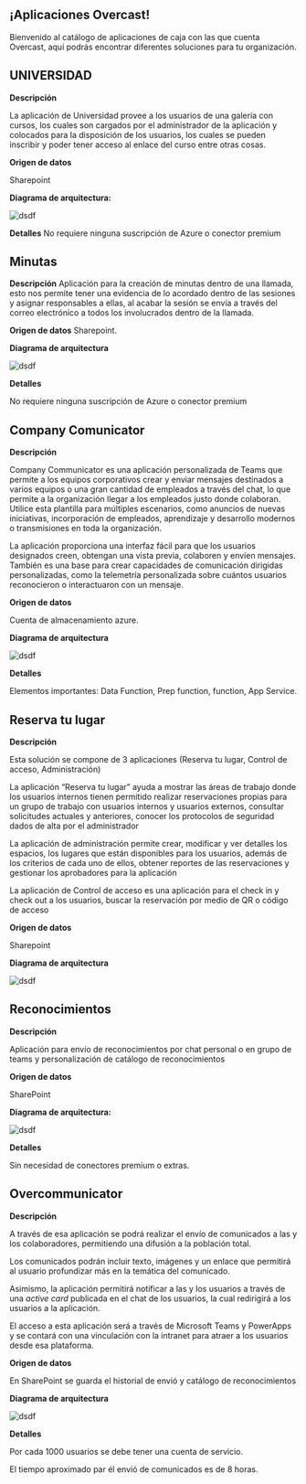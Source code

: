 ## ¡Aplicaciones Overcast!

Bienvenido al catálogo de aplicaciones de caja con las que cuenta Overcast, aquí podrás encontrar diferentes soluciones para tu organización.

## UNIVERSIDAD

**Descripción**

La aplicación de Universidad provee a los usuarios de una galería con cursos, los cuales son cargados por el administrador de la aplicación y colocados para la disposición de los usuarios, los cuales se pueden inscribir y poder tener acceso al enlace del curso entre otras cosas.

**Origen de datos**

Sharepoint

**Diagrama de arquitectura:**

![dsdf](https://github.com/OvercastmxDemo/OpenApiDataVerse/blob/master/diagrama%20arquitectura%20formato%204%20(1).png)

**Detalles**
No requiere ninguna suscripción de Azure o conector premium

## Minutas

**Descripción**
Aplicación para la creación de minutas dentro de una llamada, esto nos permite tener una evidencia de lo acordado dentro de las sesiones y asignar responsables a ellas, al acabar la sesión se envía a través del correo electrónico a todos los involucrados dentro de la llamada.

**Origen de datos**
Sharepoint.

**Diagrama de arquitectura**

![dsdf](https://github.com/OvercastmxDemo/OpenApiDataVerse/blob/master/diagrama%20arquitectura%20formato%204%20(1).png)

**Detalles**

No requiere ninguna suscripción de Azure o conector premium

## Company Comunicator

**Descripción**

Company Communicator es una aplicación personalizada de Teams que permite a los equipos corporativos crear y enviar mensajes destinados a varios equipos o una gran cantidad de empleados a través del chat, lo que permite a la organización llegar a los empleados justo donde colaboran. Utilice esta plantilla para múltiples escenarios, como anuncios de nuevas iniciativas, incorporación de empleados, aprendizaje y desarrollo modernos o transmisiones en toda la organización.

La aplicación proporciona una interfaz fácil para que los usuarios designados creen, obtengan una vista previa, colaboren y envíen mensajes. También es una base para crear capacidades de comunicación dirigidas personalizadas, como la telemetría personalizada sobre cuántos usuarios reconocieron o interactuaron con un mensaje.

**Origen de datos** 

Cuenta de almacenamiento azure.

**Diagrama de arquitectura**

![dsdf](https://github.com/OvercastmxDemo/OpenApiDataVerse/blob/master/diagrama%20arquitectura%20formato%204%20(1).png)

**Detalles**

Elementos importantes: Data Function, Prep function, function, App Service.

## Reserva tu lugar

**Descripción**

Esta solución se compone de 3 aplicaciones (Reserva tu lugar, Control de acceso, Administración)

La aplicación “Reserva tu lugar” ayuda a mostrar las áreas de trabajo donde los usuarios internos tienen permitido realizar reservaciones propias para un grupo de trabajo con usuarios internos y usuarios externos, consultar solicitudes actuales y anteriores, conocer los protocolos de seguridad dados de alta por el administrador

La aplicación de administración permite crear, modificar y ver detalles los espacios, los lugares que están disponibles para los usuarios, además de los criterios de cada uno de ellos, obtener reportes de las reservaciones y gestionar los aprobadores para la aplicación

La aplicación de Control de acceso es una aplicación para el check in y check out a los usuarios, buscar la reservación por medio de QR o código de acceso

**Origen de datos** 

Sharepoint

**Diagrama de arquitectura**

![dsdf](https://github.com/OvercastmxDemo/OpenApiDataVerse/blob/master/diagrama%20arquitectura%20formato%204%20(1).png)

## Reconocimientos

**Descripción**

Aplicación para envío de reconocimientos por chat personal o en grupo de teams y personalización de catálogo de reconocimientos

**Origen de datos**

SharePoint

**Diagrama de arquitectura:**

![dsdf](https://github.com/OvercastmxDemo/OpenApiDataVerse/blob/master/diagrama%20arquitectura%20formato%204%20(1).png)

**Detalles**

Sin necesidad de conectores premium o extras.

## Overcommunicator

**Descripción** 

A través de esa aplicación se podrá realizar el envío de comunicados a las y los colaboradores, permitiendo una difusión a la población total.

Los comunicados podrán incluir texto, imágenes y un enlace que permitirá al usuario profundizar más en la temática del comunicado.

Asimismo, la aplicación permitirá notificar a las y los usuarios a través de una *active card* publicada en el chat de los usuarios, la cual redirigirá a los usuarios a la aplicación.

El acceso a esta aplicación será a través de Microsoft Teams y PowerApps y se contará con una vinculación con la intranet para atraer a los usuarios desde esa plataforma.

**Origen de datos** 

En SharePoint se guarda el historial de envió y catálogo de reconocimientos

**Diagrama de arquitectura**

![dsdf](https://github.com/OvercastmxDemo/OpenApiDataVerse/blob/master/diagrama%20arquitectura%20formato%204%20(1).png)

**Detalles**

Por cada 1000 usuarios se debe tener una cuenta de servicio.

El tiempo aproximado par él envió de comunicados es de 8 horas.
